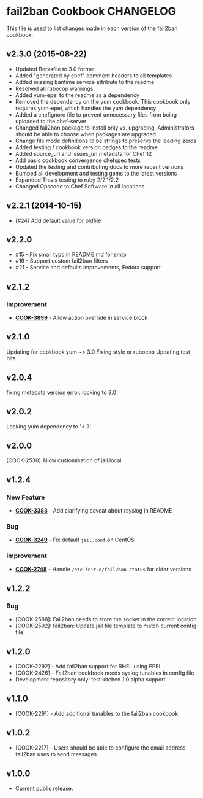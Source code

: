 fail2ban Cookbook CHANGELOG
===========================
This file is used to list changes made in each version of the fail2ban cookbook.

v2.3.0 (2015-08-22)
-------------------
- Updated Berksfile to 3.0 format
- Added "generated by chef" comment headers to all templates
- Added missing bantime service attribute to the readme
- Resolved all rubocop warnings
- Added yum-epel to the readme as a dependency
- Removed the dependency on the yum cookbook. This cookbook only requires yum-epel, which handles the yum dependency
- Added a chefignore file to prevent unnecessary files from being uploaded to the chef-server
- Changed fail2ban package to install only vs. upgrading. Administrators should be able to choose when packages are upgraded
- Change file mode definitions to be strings to preserve the leading zeros
- Added testing / cookbook version badges to the readme
- Added source_url and issues_url metadata for Chef 12
- Add basic cookbook convergence chefspec tests
- Updated the testing and contributing docs to more recent versions
- Bumped all development and testing gems to the latest versions
- Expanded Travis testing to ruby 2/2.1/2.2
- Changed Opscode to Chef Software in all locations

v2.2.1 (2014-10-15)
-------------------
- [#24] Add default value for pidfile

v2.2.0
------
- #15 - Fix small typo in README.md for smtp
- #16 - Support custom fail2ban filters
- #21 - Service and defaults improvements, Fedora support

v2.1.2
------
### Improvement
- **[COOK-3899](https://tickets.chef.io/browse/COOK-3899)** - Allow action override in service block


v2.1.0
------
Updating for cookbook yum ~> 3.0
Fixing style or rubocop
Updating test bits


v2.0.4
------
fixing metadata version error. locking to 3.0


v2.0.2
------
Locking yum dependency to '< 3'


v2.0.0
------
[COOK-2530] Allow customisation of jail.local


v1.2.4
------
### New Feature
- **[COOK-3383](https://tickets.chef.io/browse/COOK-3383)** - Add clarifying caveat about rsyslog in README

### Bug
- **[COOK-3249](https://tickets.chef.io/browse/COOK-3249)** - Fix default `jail.conf` on CentOS

### Improvement
- **[COOK-2748](https://tickets.chef.io/browse/COOK-2748)** - Handle `/etc.init.d/fail2ban status` for older versions

v1.2.2
------
### Bug

- [COOK-2588]: Fail2ban needs to store the socket in the correct location
- [COOK-2592]: fail2ban: Update jail file template to match current config file

v1.2.0
------
- [COOK-2292] - Add fail2ban support for RHEL using EPEL
- [COOK-2426] - Fail2ban cookbook needs syslog tunables in config file
- Development repository only: test kitchen 1.0.alpha support

v1.1.0
------
- [COOK-2291] - Add additional tunables to the fail2ban cookbook

v1.0.2
------
- [COOK-2217] - Users should be able to configure the email address fail2ban uses to send messages

v1.0.0
------
- Current public release.
